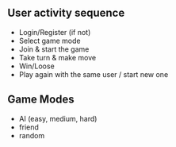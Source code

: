 ## User activity sequence
- Login/Register (if not)
- Select game mode
- Join & start the game
- Take turn & make move
- Win/Loose
- Play again with the same user / start new one

## Game Modes
- AI (easy, medium, hard)
- friend
- random
